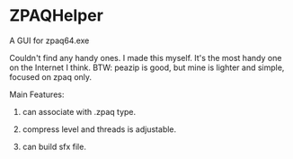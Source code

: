 # ZPAQHelper
A GUI for zpaq64.exe

Couldn't find any handy ones. I made this myself. It's the most handy one on the Internet I think. BTW: peazip is good, but mine is lighter and simple, focused on zpaq only.

Main Features:

1. can associate with .zpaq type.

2. compress level and threads is adjustable.

3. can build sfx file.
